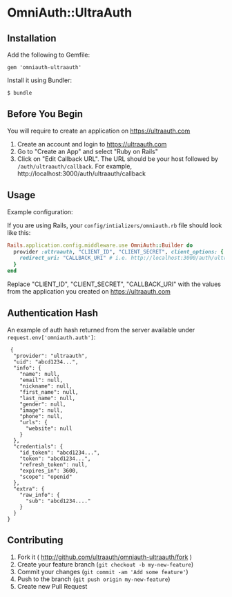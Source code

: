 # OmniAuth::UltraAuth

## Installation

Add the following to Gemfile:

    gem 'omniauth-ultraauth'

Install it using Bundler:

    $ bundle
    
## Before You Begin

You will require to create an application on https://ultraauth.com

1. Create an account and login to https://ultraauth.com
2. Go to "Create an App" and select "Ruby on Rails"
3. Click on "Edit Callback URL". The URL should be your host followed by `/auth/ultraauth/callback`. For example, http://localhost:3000/auth/ultraauth/callback

## Usage

Example configuration:

If you are using Rails, your `config/intializers/omniauth.rb` file should look like this:
```ruby
Rails.application.config.middleware.use OmniAuth::Builder do
  provider :ultraauth, "CLIENT_ID", "CLIENT_SECRET", client_options: {
    redirect_uri: "CALLBACK_URI" # i.e. http://localhost:3000/auth/ultraauth/callback
  }
end
```

Replace "CLIENT_ID", "CLIENT_SECRET", "CALLBACK_URI" with the values from the application you created on https://ultraauth.com

## Authentication Hash

An example of auth hash returned from the server available under `request.env['omniauth.auth']`:

```
 {
  "provider": "ultraauth",
  "uid": "abcd1234...",
  "info": {
    "name": null,
    "email": null,
    "nickname": null,
    "first_name": null,
    "last_name": null,
    "gender": null,
    "image": null,
    "phone": null,
    "urls": {
      "website": null
    }
  },
  "credentials": {
    "id_token": "abcd1234...",
    "token": "abcd1234...",
    "refresh_token": null,
    "expires_in": 3600,
    "scope": "openid"
  },
  "extra": {
    "raw_info": {
      "sub": "abcd1234...."
    }
  }
}
```

## Contributing

1. Fork it ( http://github.com/ultraauth/omniauth-ultraauth/fork )
2. Create your feature branch (`git checkout -b my-new-feature`)
3. Commit your changes (`git commit -am 'Add some feature'`)
4. Push to the branch (`git push origin my-new-feature`)
5. Create new Pull Request

